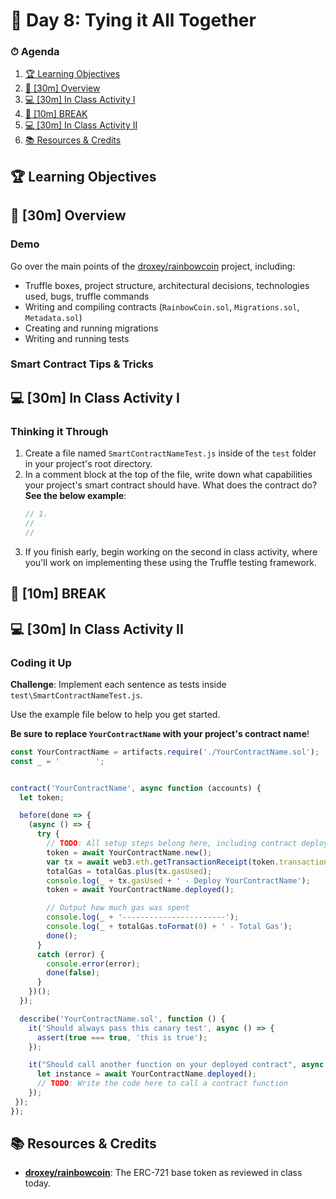 # 📜 Day 8: Tying it All Together

### ⏱ Agenda

1. [🏆 Learning Objectives](#%F0%9F%8F%86-Learning-Objectives)
2. [📖 [30m] Overview](#%F0%9F%93%96-30m-Overview)
3. [💻 [30m] In Class Activity I](#%F0%9F%92%BB-30m-In-Class-Activity-I)
4. [🌴 [10m] BREAK](#%F0%9F%8C%B4-10m-BREAK)
5. [💻 [30m] In Class Activity II](#%F0%9F%92%BB-30m-In-Class-Activity-II)
6. [📚 Resources & Credits](#%F0%9F%93%9A-Resources--Credits)

## 🏆 Learning Objectives

## 📖 [30m] Overview

### Demo

Go over the main points of the [droxey/rainbowcoin] project, including:

- Truffle boxes, project structure, architectural decisions, technologies used, bugs, truffle commands
- Writing and compiling contracts (`RainbowCoin.sol`, `Migrations.sol`, `Metadata.sol`)
- Creating and running migrations
- Writing and running tests

### Smart Contract Tips & Tricks

## 💻 [30m] In Class Activity I

### Thinking it Through

1. Create a file named `SmartContractNameTest.js` inside of the `test` folder in your project's root directory.
2. In a comment block at the top of the file, write down what capabilities your project's smart contract should have. What does the contract do? **See the below example**:
   ```js
   // 1.
   //
   //
   ```
3. If you finish early, begin working on the second in class activity, where you'll work on implementing these using the Truffle testing framework.

## 🌴 [10m] BREAK

## 💻 [30m] In Class Activity II

### Coding it Up

**Challenge**: Implement each sentence as tests inside `test\SmartContractNameTest.js`.

Use the example file below to help you get started.

**Be sure to replace `YourContractName` with your project's contract name**!

```js
const YourContractName = artifacts.require('./YourContractName.sol');
const _ = '        ';


contract('YourContractName', async function (accounts) {
  let token;

  before(done => {
    (async () => {
      try {
        // TODO: All setup steps belong here, including contract deployment.
        token = await YourContractName.new();
        var tx = await web3.eth.getTransactionReceipt(token.transactionHash);
        totalGas = totalGas.plus(tx.gasUsed);
        console.log(_ + tx.gasUsed + ' - Deploy YourContractName');
        token = await YourContractName.deployed();

        // Output how much gas was spent
        console.log(_ + '-----------------------');
        console.log(_ + totalGas.toFormat(0) + ' - Total Gas');
        done();
      }
      catch (error) {
        console.error(error);
        done(false);
      }
    })();
  });

  describe('YourContractName.sol', function () {
    it('Should always pass this canary test', async () => {
      assert(true === true, 'this is true');
    });

    it("Should call another function on your deployed contract", async () => {
      let instance = await YourContractName.deployed();
      // TODO: Write the code here to call a contract function
    });
 });
});
```

## 📚 Resources & Credits

- **[droxey/rainbowcoin]**: The ERC-721 base token as reviewed in class today.


[droxey/rainbowcoin]: https://github.com/droxey/rainbowcoin

